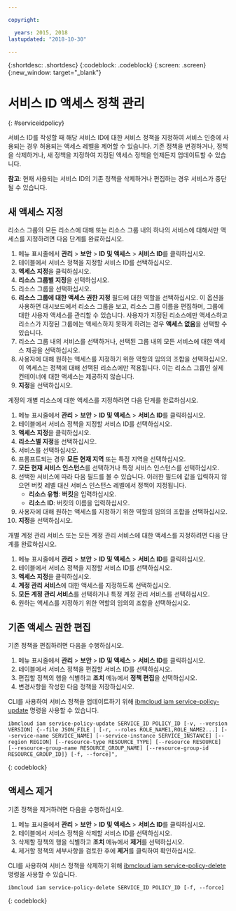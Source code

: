 ```yaml
---

copyright:

  years: 2015, 2018
lastupdated: "2018-10-30"

---
```


{:shortdesc: .shortdesc}
{:codeblock: .codeblock}
{:screen: .screen}
{:new_window: target="_blank"}

# 서비스 ID 액세스 정책 관리
{: #serviceidpolicy}

서비스 ID를 작성할 때 해당 서비스 ID에 대한 서비스 정책을 지정하여 서비스 인증에 사용되는 경우 허용되는 액세스 레벨을 제어할 수 있습니다. 기존 정책을 변경하거나, 정책을 삭제하거나, 새 정책을 지정하여 지정된 액세스 정책을 언제든지 업데이트할 수 있습니다.

**참고**: 현재 사용되는 서비스 ID의 기존 정책을 삭제하거나 편집하는 경우 서비스가 중단될 수 있습니다.

## 새 액세스 지정

리소스 그룹의 모든 리소스에 대해 또는 리소스 그룹 내의 하나의 서비스에 대해서만 액세스를 지정하려면 다음 단계를 완료하십시오.

1. 메뉴 표시줄에서 **관리** &gt; **보안** &gt; **ID 및 액세스** &gt; **서비스 ID**를 클릭하십시오.
2. 테이블에서 서비스 정책을 지정할 서비스 ID를 선택하십시오.
3. **액세스 지정**을 클릭하십시오.
4. **리소스 그룹별 지정**을 선택하십시오.
5. 리소스 그룹을 선택하십시오.
6. **리소스 그룹에 대한 액세스 권한 지정** 필드에 대한 역할을 선택하십시오. 이 옵션을 사용하면 대시보드에서 리소스 그룹을 보고, 리소스 그룹 이름을 편집하며, 그룹에 대한 사용자 액세스를 관리할 수 있습니다. 사용자가 지정된 리소스에만 액세스하고 리소스가 지정된 그룹에는 액세스하지 못하게 하려는 경우 **액세스 없음**을 선택할 수 있습니다.
7. 리소스 그룹 내의 서비스를 선택하거나, 선택된 그룹 내의 모든 서비스에 대한 액세스 제공을 선택하십시오.
8. 사용자에 대해 원하는 액세스를 지정하기 위한 역할의 임의의 조합을 선택하십시오. 이 액세스는 정책에 대해 선택된 리소스에만 적용됩니다. 이는 리소스 그룹인 실제 컨테이너에 대한 액세스는 제공하지 않습니다.
9. **지정**을 선택하십시오.

계정의 개별 리소스에 대한 액세스를 지정하려면 다음 단계를 완료하십시오.

1. 메뉴 표시줄에서 **관리** &gt; **보안** &gt; **ID 및 액세스** &gt; **서비스 ID**를 클릭하십시오.
2. 테이블에서 서비스 정책을 지정할 서비스 ID를 선택하십시오.
3. **액세스 지정**을 클릭하십시오.
4. **리소스별 지정**을 선택하십시오.
5. 서비스를 선택하십시오.
6. 프롬프트되는 경우 **모든 현재 지역** 또는 특정 지역을 선택하십시오.
7. **모든 현재 서비스 인스턴스**를 선택하거나 특정 서비스 인스턴스를 선택하십시오.
8. 선택한 서비스에 따라 다음 필드를 볼 수 있습니다. 이러한 필드에 값을 입력하지 않으면 버킷 레벨 대신 서비스 인스턴스 레벨에서 정책이 지정됩니다.
    * **리소스 유형**: **버킷**을 입력하십시오.
    * **리소스 ID**: 버킷의 이름을 입력하십시오.
9. 사용자에 대해 원하는 액세스를 지정하기 위한 역할의 임의의 조합을 선택하십시오.
10. **지정**을 선택하십시오.

개별 계정 관리 서비스 또는 모든 계정 관리 서비스에 대한 액세스를 지정하려면 다음 단계를 완료하십시오.

1. 메뉴 표시줄에서 **관리** &gt; **보안** &gt; **ID 및 액세스** &gt; **서비스 ID**를 클릭하십시오.
2. 테이블에서 서비스 정책을 지정할 서비스 ID를 선택하십시오.
3. **액세스 지정**을 클릭하십시오.
4. **계정 관리 서비스**에 대한 액세스를 지정하도록 선택하십시오.
5. **모든 계정 관리 서비스**를 선택하거나 특정 계정 관리 서비스를 선택하십시오.
6. 원하는 액세스를 지정하기 위한 역할의 임의의 조합을 선택하십시오.




## 기존 액세스 권한 편집

기존 정책을 편집하려면 다음을 수행하십시오.

1. 메뉴 표시줄에서 **관리** &gt; **보안** &gt; **ID 및 액세스** &gt; **서비스 ID**를 클릭하십시오.
2. 테이블에서 서비스 정책을 편집할 서비스 ID를 선택하십시오.
3. 편집할 정책의 행을 식별하고 **조치** 메뉴에서 **정책 편집**을 선택하십시오.
4. 변경사항을 작성한 다음 정책을 저장하십시오.

CLI를 사용하여 서비스 정책을 업데이트하기 위해 [ibmcloud iam service-policy-update](/docs/cli/reference/ibmcloud/cli_api_policy.html#ibmcloud_iam_service_policy_update) 명령을 사용할 수 있습니다.
```
ibmcloud iam service-policy-update SERVICE_ID POLICY_ID [-v, --version VERSION] {--file JSON_FILE | [-r, --roles ROLE_NAME1,ROLE_NAME2...] [--service-name SERVICE_NAME] [--service-instance SERVICE_INSTANCE] [--region REGION] [--resource-type RESOURCE_TYPE] [--resource RESOURCE] [--resource-group-name RESOURCE_GROUP_NAME] [--resource-group-id RESOURCE_GROUP_ID]} [-f, --force]",
```
{: codeblock}

## 액세스 제거

기존 정책을 제거하려면 다음을 수행하십시오.

1. 메뉴 표시줄에서 **관리** &gt; **보안** &gt; **ID 및 액세스** &gt; **서비스 ID**를 클릭하십시오.
2. 테이블에서 서비스 정책을 삭제할 서비스 ID를 선택하십시오.
3. 삭제할 정책의 행을 식별하고 **조치** 메뉴에서 **제거**를 선택하십시오.
4. 제거할 정책의 세부사항을 검토한 후에 **제거**를 클릭하여 확인하십시오.

CLI를 사용하여 서비스 정책을 삭제하기 위해 [ibmcloud iam service-policy-delete](/docs/cli/reference/ibmcloud/cli_api_policy.html#ibmcloud_iam_service_policy_delete) 명령을 사용할 수 있습니다.
```
ibmcloud iam service-policy-delete SERVICE_ID POLICY_ID [-f, --force]
```
{: codeblock}
